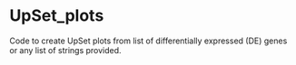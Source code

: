 # UpSet_plots
Code to create UpSet plots from list of differentially expressed (DE) genes or any list of strings provided.



